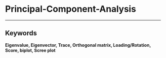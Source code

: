 # Principal-Component-Analysis
---
## Keywords

**Eigenvalue, Eigenvector, Trace, Orthogonal matrix, Loading/Rotation, Score, biplot, Scree plot**
